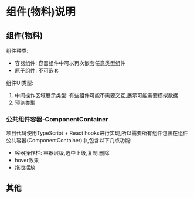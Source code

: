 # 组件(物料)说明
## 组件(物料)
组件种类: 
- 容器组件: 容器组件中可以再次嵌套任意类型组件
- 原子组件: 不可嵌套  
  
组件UI类型: 
1. 中间操作区域展示类型:   有些组件可能不需要交互,展示可能需要模拟数据
2. 预览类型
### 公共组件容器-ComponentContainer
项目代码使用TypeScript + React hooks进行实现,所以需要所有组件包裹在组件公共容器(ComponentContainer)中,包含以下几点功能: 
- 容器操作栏: 容器层级,选中上级,复制,删除
- hover效果
- 拖拽摆放
## 其他
